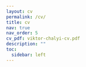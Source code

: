 ```yaml
---
layout: cv
permalink: /cv/
title: cv
nav: true
nav_order: 5
cv_pdf: viktor-chalyi-cv.pdf
description: ""
toc:
  sidebar: left
---
```

